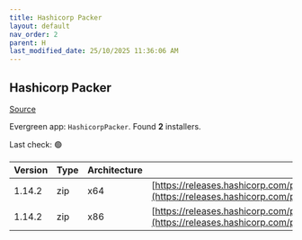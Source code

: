 ```yaml
---
title: Hashicorp Packer
layout: default
nav_order: 2
parent: H
last_modified_date: 25/10/2025 11:36:06 AM
---
```


## Hashicorp Packer

[Source](https://packer.io/)

Evergreen app: `HashicorpPacker`. Found **2** installers.

Last check: 🟢

| Version | Type | Architecture | URI                                                                                                                                                          |
| ------- | ---- | ------------ | ------------------------------------------------------------------------------------------------------------------------------------------------------------ |
| 1.14.2  | zip  | x64          | [https://releases.hashicorp.com/packer/1.14.2/packer_1.14.2_windows_amd64.zip](https://releases.hashicorp.com/packer/1.14.2/packer_1.14.2_windows_amd64.zip) |
| 1.14.2  | zip  | x86          | [https://releases.hashicorp.com/packer/1.14.2/packer_1.14.2_windows_386.zip](https://releases.hashicorp.com/packer/1.14.2/packer_1.14.2_windows_386.zip)     |

